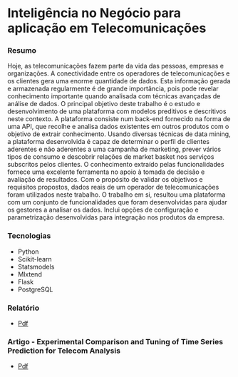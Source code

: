 # Inteligência no Negócio para aplicação em Telecomunicações


### Resumo
Hoje, as telecomunicações fazem parte da vida das pessoas, empresas e organizações. A conectividade entre os operadores de telecomunicações e os clientes gera uma enorme quantidade de dados. Esta informação gerada e armazenada regularmente é de grande importância, pois pode revelar conhecimento importante quando analisada com técnicas avançadas de análise de dados. O principal objetivo deste trabalho é o estudo e desenvolvimento de uma plataforma com modelos preditivos e descritivos neste contexto. A plataforma consiste num back-end fornecido na forma de uma API, que recolhe e analisa dados existentes em outros produtos com o objetivo de extrair conhecimento. Usando diversas técnicas de data mining, a plataforma desenvolvida é capaz de determinar o perfil de clientes aderentes e não aderentes a uma campanha de marketing, prever vários tipos de consumo e descobrir relações de market basket nos serviços subscritos pelos clientes. O conhecimento extraído pelas funcionalidades fornece uma excelente ferramenta no apoio à tomada de decisão e avaliação de resultados. Com o propósito de validar os objetivos e requisitos propostos, dados reais de um operador de telecomunicações foram utilizados neste trabalho. O trabalho em si, resultou uma plataforma com um conjunto de funcionalidades que foram desenvolvidas para ajudar os gestores a analisar os dados. Inclui opções de configuração e parametrização desenvolvidas para integração nos produtos da empresa.


### Tecnologias
* Python
* Scikit-learn
* Statsmodels
* Mlxtend
* Flask
* PostgreSQL


### Relatório
* [Pdf](https://github.com/andrempinho/Inteligencia-no-Negocio-para-aplicacao-em-Telecomunicacoes/blob/master/Relat%C3%B3rio%20de%20est%C3%A1gio.pdf)


### Artigo - Experimental Comparison and Tuning of Time Series Prediction for Telecom Analysis
* [Pdf](https://github.com/andrempinho/Inteligencia-no-Negocio-para-aplicacao-em-Telecomunicacoes/blob/master/Experimental%20Comparison%20and%20Tuning%20of%20Time%20Series%20Prediction%20for%20Telecom%20Analysis.pdf)
